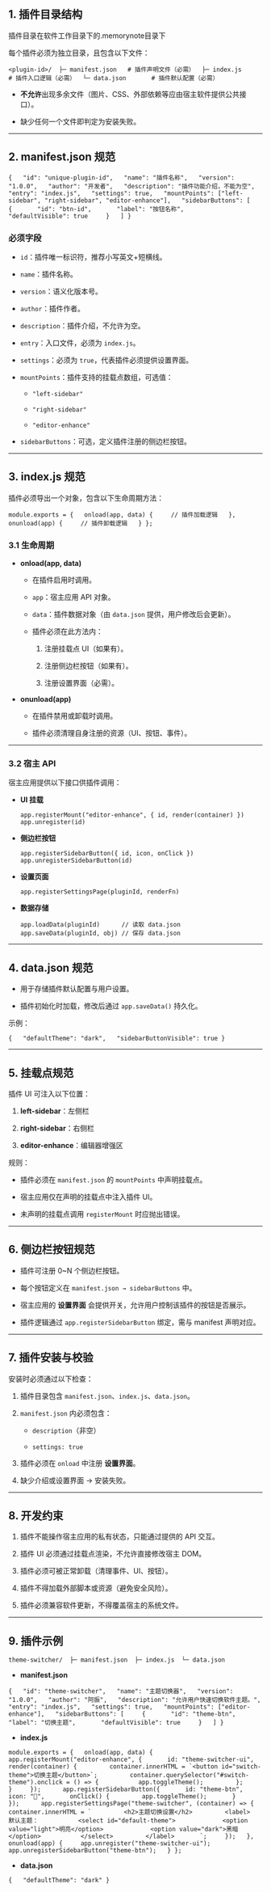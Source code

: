 

## 1. 插件目录结构
插件目录在软件工作目录下的.memorynote目录下

每个插件必须为独立目录，且包含以下文件：

`<plugin-id>/  ├─ manifest.json   # 插件声明文件（必需）  ├─ index.js        # 插件入口逻辑（必需）  └─ data.json       # 插件默认配置（必需）`

- **不允许**出现多余文件（图片、CSS、外部依赖等应由宿主软件提供公共接口）。
    
- 缺少任何一个文件即判定为安装失败。
    

---

## 2. manifest.json 规范

`{   "id": "unique-plugin-id",   "name": "插件名称",   "version": "1.0.0",   "author": "开发者",   "description": "插件功能介绍，不能为空",   "entry": "index.js",   "settings": true,   "mountPoints": ["left-sidebar", "right-sidebar", "editor-enhance"],   "sidebarButtons": [     {       "id": "btn-id",       "label": "按钮名称",       "defaultVisible": true     }   ] }`

### 必须字段

- `id`：插件唯一标识符，推荐小写英文+短横线。
    
- `name`：插件名称。
    
- `version`：语义化版本号。
    
- `author`：插件作者。
    
- `description`：插件介绍，不允许为空。
    
- `entry`：入口文件，必须为 `index.js`。
    
- `settings`：必须为 `true`，代表插件必须提供设置界面。
    
- `mountPoints`：插件支持的挂载点数组，可选值：
    
    - `"left-sidebar"`
        
    - `"right-sidebar"`
        
    - `"editor-enhance"`
        
- `sidebarButtons`：可选，定义插件注册的侧边栏按钮。
    

---

## 3. index.js 规范

插件必须导出一个对象，包含以下生命周期方法：

`module.exports = {   onload(app, data) {     // 插件加载逻辑   },   onunload(app) {     // 插件卸载逻辑   } };`

### 3.1 生命周期

- **onload(app, data)**
    
    - 在插件启用时调用。
        
    - `app`：宿主应用 API 对象。
        
    - `data`：插件数据对象（由 `data.json` 提供，用户修改后会更新）。
        
    - 插件必须在此方法内：
        
        1. 注册挂载点 UI（如果有）。
            
        2. 注册侧边栏按钮（如果有）。
            
        3. 注册设置界面（必需）。
            
- **onunload(app)**
    
    - 在插件禁用或卸载时调用。
        
    - 插件必须清理自身注册的资源（UI、按钮、事件）。
        

---

### 3.2 宿主 API

宿主应用提供以下接口供插件调用：

- **UI 挂载**
    
    `app.registerMount("editor-enhance", { id, render(container) }) app.unregister(id)`
    
- **侧边栏按钮**
    
    `app.registerSidebarButton({ id, icon, onClick }) app.unregisterSidebarButton(id)`
    
- **设置页面**
    
    `app.registerSettingsPage(pluginId, renderFn)`
    
- **数据存储**
    
    `app.loadData(pluginId)      // 读取 data.json app.saveData(pluginId, obj) // 保存 data.json`
    

---

## 4. data.json 规范

- 用于存储插件默认配置与用户设置。
    
- 插件初始化时加载，修改后通过 `app.saveData()` 持久化。
    

示例：

`{   "defaultTheme": "dark",   "sidebarButtonVisible": true }`

---

## 5. 挂载点规范

插件 UI 可注入以下位置：

1. **left-sidebar**：左侧栏
    
2. **right-sidebar**：右侧栏
    
3. **editor-enhance**：编辑器增强区
    

规则：

- 插件必须在 `manifest.json` 的 `mountPoints` 中声明挂载点。
    
- 宿主应用仅在声明的挂载点中注入插件 UI。
    
- 未声明的挂载点调用 `registerMount` 时应抛出错误。
    

---

## 6. 侧边栏按钮规范

- 插件可注册 0~N 个侧边栏按钮。
    
- 每个按钮定义在 `manifest.json → sidebarButtons` 中。
    
- 宿主应用的 **设置界面** 会提供开关，允许用户控制该插件的按钮是否展示。
    
- 插件逻辑通过 `app.registerSidebarButton` 绑定，需与 manifest 声明对应。
    

---

## 7. 插件安装与校验

安装时必须通过以下检查：

1. 插件目录包含 `manifest.json`、`index.js`、`data.json`。
    
2. `manifest.json` 内必须包含：
    
    - `description`（非空）
        
    - `settings: true`
        
3. 插件必须在 `onload` 中注册 **设置界面**。
    
4. 缺少介绍或设置界面 → 安装失败。
    

---

## 8. 开发约束

1. 插件不能操作宿主应用的私有状态，只能通过提供的 API 交互。
    
2. 插件 UI 必须通过挂载点渲染，不允许直接修改宿主 DOM。
    
3. 插件必须可被正常卸载（清理事件、UI、按钮）。
    
4. 插件不得加载外部脚本或资源（避免安全风险）。
    
5. 插件必须兼容软件更新，不得覆盖宿主的系统文件。
    

---

## 9. 插件示例

`theme-switcher/  ├─ manifest.json  ├─ index.js  └─ data.json`

- **manifest.json**
    

`{   "id": "theme-switcher",   "name": "主题切换器",   "version": "1.0.0",   "author": "阿振",   "description": "允许用户快速切换软件主题。",   "entry": "index.js",   "settings": true,   "mountPoints": ["editor-enhance"],   "sidebarButtons": [     {       "id": "theme-btn",       "label": "切换主题",       "defaultVisible": true     }   ] }`

- **index.js**
    

``module.exports = {   onload(app, data) {     app.registerMount("editor-enhance", {       id: "theme-switcher-ui",       render(container) {         container.innerHTML = `<button id="switch-theme">切换主题</button>`;         container.querySelector("#switch-theme").onclick = () => {           app.toggleTheme();         };       }     });      app.registerSidebarButton({       id: "theme-btn",       icon: "🎨",       onClick() {         app.toggleTheme();       }     });      app.registerSettingsPage("theme-switcher", (container) => {       container.innerHTML = `         <h2>主题切换设置</h2>         <label>           默认主题：           <select id="default-theme">             <option value="light">明亮</option>             <option value="dark">黑暗</option>           </select>         </label>       `;     });   },   onunload(app) {     app.unregister("theme-switcher-ui");     app.unregisterSidebarButton("theme-btn");   } };``

- **data.json**
    

`{   "defaultTheme": "dark" }`